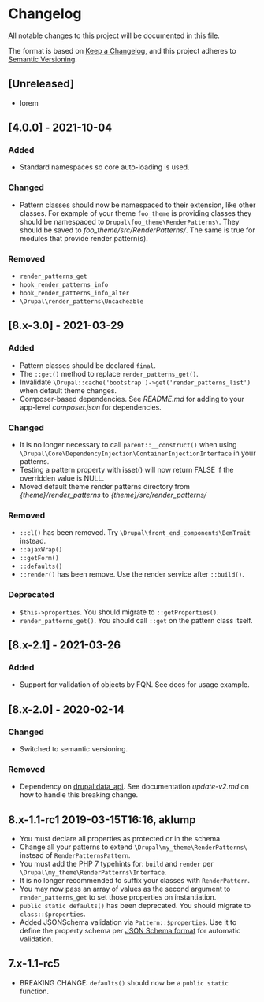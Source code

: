 # Changelog

All notable changes to this project will be documented in this file.

The format is based on [Keep a Changelog](https://keepachangelog.com/en/1.0.0/),
and this project adheres to [Semantic Versioning](https://semver.org/spec/v2.0.0.html).

## [Unreleased]
- lorem

## [4.0.0] - 2021-10-04

### Added
- Standard namespaces so core auto-loading is used.

### Changed
- Pattern classes should now be namespaced to their extension, like other classes.  For example of your theme `foo_theme` is providing classes they should be namespaced to `Drupal\foo_theme\RenderPatterns\`.  They should be saved to _foo_theme/src/RenderPatterns/_.  The same is true for modules that provide render pattern(s).

### Removed
- `render_patterns_get`
- `hook_render_patterns_info`
- `hook_render_patterns_info_alter`
- `\Drupal\render_patterns\Uncacheable`

## [8.x-3.0] - 2021-03-29

### Added

- Pattern classes should be declared `final`.
- The `::get()` method to replace `render_patterns_get()`.
- Invalidate `\Drupal::cache('bootstrap')->get('render_patterns_list')` when
  default theme changes.
- Composer-based dependencies. See _README.md_ for adding to your app-level _composer.json_ for dependencies.

### Changed

- It is no longer necessary to call `parent::__construct()` when
  using `\Drupal\Core\DependencyInjection\ContainerInjectionInterface` in your
  patterns.
- Testing a pattern property with isset() will now return FALSE if the
  overridden value is NULL.
- Moved default theme render patterns directory from _{theme}/render_patterns_ to _{theme}/src/render_patterns/_

### Removed

- `::cl()` has been removed. Try `\Drupal\front_end_components\BemTrait`
  instead.
- `::ajaxWrap()`
- `::getForm()`
- `::defaults()`
- `::render()` has been remove. Use the render service after `::build()`.

### Deprecated

- `$this->properties`. You should migrate to `::getProperties()`.
- `render_patterns_get()`. You should call `::get` on the pattern class itself.

## [8.x-2.1] - 2021-03-26

### Added

- Support for validation of objects by FQN. See docs for usage example.

## [8.x-2.0] - 2020-02-14

### Changed

- Switched to semantic versioning.

### Removed

- Dependency on [drupal:data_api](https://www.drupal.org/project/data_api). See
  documentation _update-v2.md_ on how to handle this breaking change.

## 8.x-1.1-rc1 2019-03-15T16:16, aklump

* You must declare all properties as protected or in the schema.
* Change all your patterns to extend `\Drupal\my_theme\RenderPatterns\` instead
  of `RenderPatternsPattern`.
* You must add the PHP 7 typehints for: `build` and `render`
  per `\Drupal\my_theme\RenderPatterns\Interface`.
* It is no longer recommended to suffix your classes with `RenderPattern`.
* You may now pass an array of values as the second argument
  to `render_patterns_get` to set those properties on instantiation.
* `public static defaults()` has been deprecated. You should migrate
  to `class::$properties`.
* Added JSONSchema validation via `Pattern::$properties`. Use it to define the
  property schema
  per [JSON Schema format](https://json-schema.org/latest/json-schema-validation.html)
  for automatic validation.

## 7.x-1.1-rc5

* BREAKING CHANGE: `defaults()` should now be a `public static` function.
